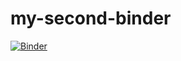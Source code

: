 # my-second-binder

[![Binder](https://mybinder.org/badge_logo.svg)](https://mybinder.org/v2/gh/lukehare/my-second-binder/HEAD)
